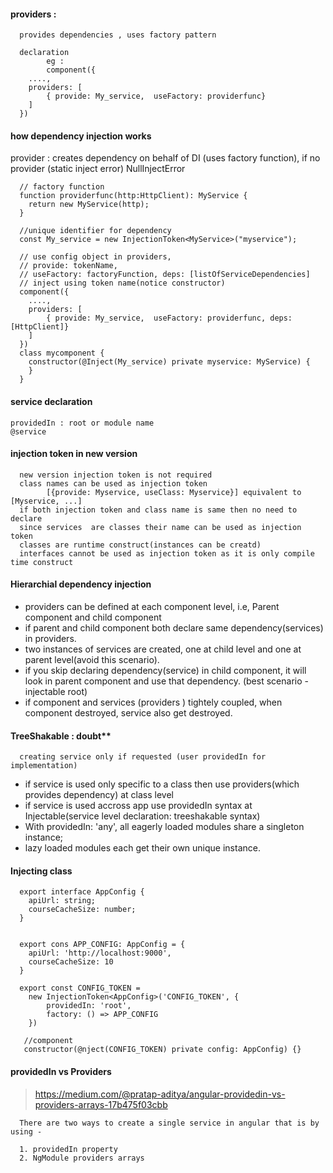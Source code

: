 #### providers : 

      provides dependencies , uses factory pattern
      
      declaration
            eg : 
            component({
        ....,
      	providers: [
      		{ provide: My_service,  useFactory: providerfunc}
      	]
      })
                  

#### how dependency injection works

provider : creates dependency on behalf of DI  (uses factory function), if no provider (static inject error) NullInjectError 
      
      // factory function
      function providerfunc(http:HttpClient): MyService {
      	return new MyService(http);
      }
      
      //unique identifier for dependency
      const My_service = new InjectionToken<MyService>("myservice");
      
      // use config object in providers, 
      // provide: tokenName, 
      // useFactory: factoryFunction, deps: [listOfServiceDependencies]
      // inject using token name(notice constructor)
      component({
        ....,
      	providers: [
      		{ provide: My_service,  useFactory: providerfunc, deps: [HttpClient]}
      	]
      })
      class mycomponent {
        constructor(@Inject(My_service) private myservice: MyService) {
        }
      }
      
#### service declaration

    providedIn : root or module name
    @service

#### injection token in new version

      new version injection token is not required
      class names can be used as injection token
            [{provide: Myservice, useClass: Myservice}] equivalent to [Myservice, ...]
      if both injection token and class name is same then no need to declare 
      since services  are classes their name can be used as injection token
      classes are runtime construct(instances can be creatd)
      interfaces cannot be used as injection token as it is only compile time construct

#### Hierarchial dependency injection

- providers can be defined at each component level, i.e, Parent component and child component
- if parent and child component both declare same dependency(services) in providers.  
- two instances of services are created, one at child level and one at parent level(avoid this scenario).  
- if you skip declaring dependency(service) in child component, it will look in parent component and use that dependency. (best scenario - injectable root)
- if component and services (providers ) tightely coupled, when component destroyed, service also get destroyed.



#### TreeShakable :  doubt**

      creating service only if requested (user providedIn for implementation)
- if service is used only specific to a class then use providers(which provides dependency) at class level
- if service is used accross app use providedIn syntax at Injectable(service level declaration: treeshakable syntax)
- With providedIn: 'any', all eagerly loaded modules share a singleton instance; 
- lazy loaded modules each get their own unique instance.

#### Injecting class

      
      export interface AppConfig {
      	apiUrl: string;
      	courseCacheSize: number;
      }
      
      
      export cons APP_CONFIG: AppConfig = {
      	apiUrl: 'http://localhost:9000',
      	courseCacheSize: 10
      }
      
      export const CONFIG_TOKEN = 
       	new InjectionToken<AppConfig>('CONFIG_TOKEN', {
       		providedIn: 'root',
       		factory: () => APP_CONFIG
       	})
       	
       //component
       constructor(@nject(CONFIG_TOKEN) private config: AppConfig) {}


#### providedIn vs Providers

> https://medium.com/@pratap-aditya/angular-providedin-vs-providers-arrays-17b475f03cbb
      
      There are two ways to create a single service in angular that is by using -
      
      1. providedIn property
      2. NgModule providers arrays
